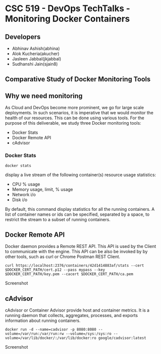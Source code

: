 # CSC 519 - DevOps TechTalks - Monitoring Docker Containers

## Developers

- Abhinav Ashish(abhina)
- Alok Kucheria(akucher)
- Jasleen Jabbal(jkjabbal)
- Sudhanshi Jain(sjain8)

## Comparative Study of Docker Monitoring Tools

## Why we need monitoring

As Cloud and DevOps become more prominent, we go for large scale deployments. In such scenarios, it is imperative that we would monitor the health of our resources. This can be done using various tools. For the purpose of this deliverable, we study three Docker monitoring tools:

- Docker Stats
- Docker Remote API
- cAdvisor

### Docker Stats

`docker stats`

display a live stream of the following container(s) resource usage statistics:

- CPU % usage
- Memory usage, limit, % usage
- Network i/o
- Disk i/o

By default, this command display statistics for all the running containers. A list of container names or ids can be specified, separated by a space, to restrict the stream to a subset of running containers.

## Docker Remote API

Docker daemon provides a Remote REST API. This API is used by the Client to communicate with the engine. This API can be also be invoked by by other tools, such as curl or Chrome Postman REST Client.

`curl https://localhost:2376/containers/42d1414883af/stats --cert $DOCKER_CERT_PATH/cert.p12 --pass mypass --key $DOCKER_CERT_PATH/key.pem --cacert $DOCKER_CERT_PATH/ca.pem`

Screenshot

## cAdvisor

cAdvisor or Container Advisor provide host and container metrics. It is a running daemon that collects, aggregates, processes, and exports information about running containers.

`docker run -d --name=cadvisor -p 8080:8080 --volume=/var/run:/var/run:rw --volume=/sys:/sys:ro --volume=/var/lib/docker/:/var/lib/docker:ro google/cadvisor:latest`

Screenshot
